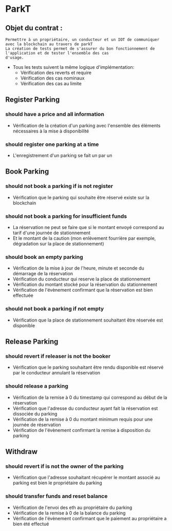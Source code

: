 # ParkT

## Objet du contrat :
    Permettre à un propriétaire, un conducteur et un IOT de communiquer avec la blockchain au travers de parkT
    La création de tests permet de s'assurer du bon fonctionnement de l'application et de tester l'ensemble des cas 
    d'usage.
* Tous les tests suivent la même logique d'implémentation: 
  * Vérification des reverts et require
  * Vérification des cas nominaux
  * Vérification des cas au limite

## Register Parking
### should have a price and all information
  * Vérification de la création d'un parking avec l'ensemble des éléments nécessaires à la mise à disponibilité
### should register one parking at a time
  * L'enregistrement d'un parking se fait un par un

## Book Parking
### should not book a parking if is not register
  * Vérification que le parking qui souhaite être réservé existe sur la blockchain 
### should not book a parking for insufficient funds
  * La réservation ne peut se faire que si le montant envoyé correspond au tarif d'une journée de stationnement 
  * Et le montant de la caution (mon enlèvement fourrière par exemple, dégradation sur la place de stationnement)
### should book an empty parking
  * Vérification de la mise à jour de l'heure, minute et seconde du démarrage de la réservation
  * Vérification du conducteur qui reserve la place de stationnement
  * Vérification du montant stocké pour la réservation du stationnement
  * Vérification de l'évènement confirmant que la réservation est bien effectuée
### should not book a parking if not empty
  * Vérification que la place de stationnement souhaitant être réservée est disponible

## Release Parking
### should revert if releaser is not the booker
  * Vérification que le parking souhaitant être rendu disponible est réservé par le conducteur annulant la réservation
### should release a parking
  * Vérification de la remise à 0 du timestamp qui correspond au début de la réservation
  * Vérification que l'adresse du conducteur ayant fait la réservation est dissociée du parking
  * Vérification de la remise à 0 du montant minimum requis pour une journée de réservation
  * Vérification de l'évènement confirmant la remise à disposition du parking

## Withdraw
### should revert if is not the owner of the parking
  * Vérification que l'adresse souhaitant récupérer le montant associé au parking est bien le propriétaire du parking
### should transfer funds and reset balance
  * Vérification de l'envoi des eth au propriétaire du parking
  * Vérification de la remise à 0 de la balance du parking
  * Vérification de l'évènement confirmant que le paiement au propriétaire a bien été effectué